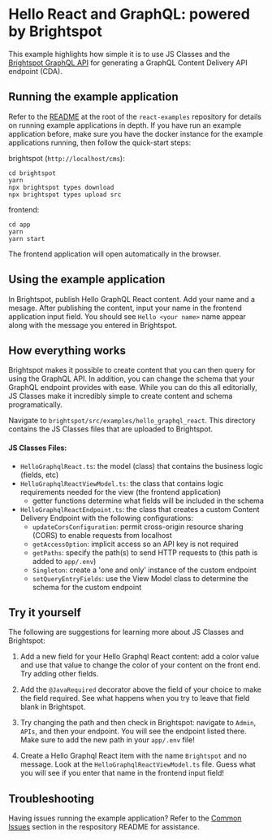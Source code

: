 # Hello React and GraphQL: powered by Brightspot

This example highlights how simple it is to use JS Classes and the [Brightspot GraphQL API](https://www.brightspot.com/documentation/brightspot-cms-developer-guide/latest/graphql-api) for generating a GraphQL Content Delivery API endpoint (CDA).

## Running the example application

Refer to the [README](/README.md) at the root of the `react-examples` repository for details on running example applications in depth. If you have run an example application before, make sure you have the docker instance for the example applications running, then follow the quick-start steps:

brightspot (`http://localhost/cms`):

```
cd brightspot
yarn
npx brightspot types download
npx brightspot types upload src

```

frontend:

```
cd app
yarn
yarn start
```

The frontend application will open automatically in the browser.

## Using the example application

In Brightspot, publish Hello GraphQL React content. Add your name and a mesage. After publishing the content, input your name in the frontend application input field. You should see `Hello <your name>` name appear along with the message you entered in Brightspot.

## How everything works

Brightspot makes it possible to create content that you can then query for using the GraphQL API. In addition, you can change the schema that your GraphQL endpoint provides with ease. While you can do this all editorially, JS Classes make it incredibly simple to create content and schema programatically.

Navigate to `brightspot/src/examples/hello_graphql_react`. This directory contains the JS Classes files that are uploaded to Brightspot.

#### JS Classes Files:

- `HelloGraphqlReact.ts`: the model (class) that contains the business logic (fields, etc)
- `HelloGraphqlReactViewModel.ts`: the class that contains logic requirements needed for the view (the frontend application)
  - getter functions determine what fields will be included in the schema
- `HelloGraphqlReactEndpoint.ts`: the class that creates a custom Content Delivery Endpoint with the following configurations:
  - `updateCorsConfiguration`: permit cross-origin resource sharing (CORS) to enable requests from localhost
  - `getAccessOption`: implicit access so an API key is not required
  - `getPaths`: specify the path(s) to send HTTP requests to (this path is added to `app/.env`)
  - `Singleton`: create a 'one and only' instance of the custom endpoint
  - `setQueryEntryFields`: use the View Model class to determine the schema for the custom endpoint

## Try it yourself

The following are suggestions for learning more about JS Classes and Brightspot:

1. Add a new field for your Hello Graphql React content: add a color value and use that value to change the color of your content on the front end. Try adding other fields.

2. Add the `@JavaRequired` decorator above the field of your choice to make the field required. See what happens when you try to leave that field blank in Brightspot.

3. Try changing the path and then check in Brightspot: navigate to `Admin`, `APIs`, and then your endpoint. You will see the endpoint listed there. Make sure to add the new path in your `app/.env` file!

4. Create a Hello Graphql React item with the name `Brightspot` and no message. Look at the `HelloGraphqlReactViewModel.ts` file. Guess what you will see if you enter that name in the frontend input field!

## Troubleshooting

Having issues running the example application? Refer to the [Common Issues](/README.md) section in the respository README for assistance.
